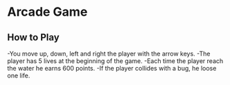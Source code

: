 Arcade Game
===========================

How to Play
---------------------------
-You move up, down, left and right the player with the arrow keys.
-The player has 5 lives at the beginning of the game.
-Each time the player reach the water he earns 600 points.
-If the player collides with a bug, he loose one life.



